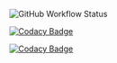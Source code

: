 ![GitHub Workflow Status](https://img.shields.io/github/workflow/status/heaty566/node-ci-cd/auto-build-deploy)

[![Codacy Badge](https://app.codacy.com/project/badge/Grade/3059cbd022f248c297ff2a9fee84c073)](https://www.codacy.com/gh/Heaty566/node-ci-cd/dashboard?utm_source=github.com&amp;utm_medium=referral&amp;utm_content=Heaty566/node-ci-cd&amp;utm_campaign=Badge_Grade)

[![Codacy Badge](https://app.codacy.com/project/badge/Coverage/3059cbd022f248c297ff2a9fee84c073)](https://www.codacy.com/gh/Heaty566/node-ci-cd/dashboard?utm_source=github.com&utm_medium=referral&utm_content=Heaty566/node-ci-cd&utm_campaign=Badge_Coverage)
